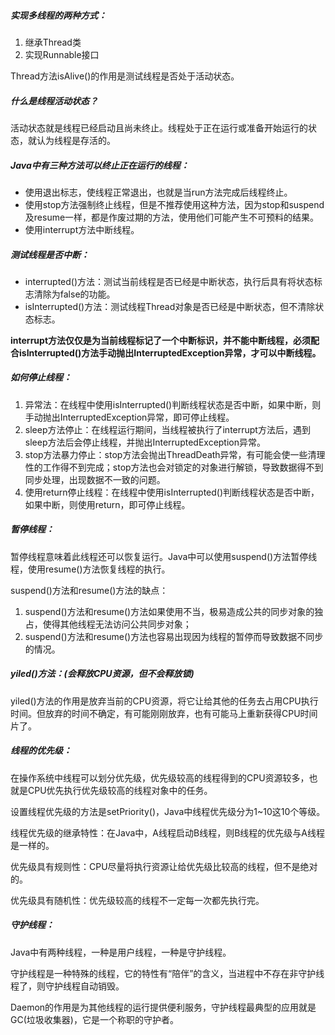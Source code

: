 ##### 实现多线程的两种方式：
1. 继承Thread类
2. 实现Runnable接口

Thread方法isAlive()的作用是测试线程是否处于活动状态。

##### 什么是线程活动状态？

活动状态就是线程已经启动且尚未终止。线程处于正在运行或准备开始运行的状态，就认为线程是存活的。

##### Java中有三种方法可以终止正在运行的线程：
- 使用退出标志，使线程正常退出，也就是当run方法完成后线程终止。
- 使用stop方法强制终止线程，但是不推荐使用这种方法，因为stop和suspend及resume一样，都是作废过期的方法，使用他们可能产生不可预料的结果。
- 使用interrupt方法中断线程。

##### 测试线程是否中断：

- interrupted()方法：测试当前线程是否已经是中断状态，执行后具有将状态标志清除为false的功能。
- isInterrupted()方法：测试线程Thread对象是否已经是中断状态，但不清除状态标志。

**interrupt方法仅仅是为当前线程标记了一个中断标识，并不能中断线程，必须配合isInterrupted()方法手动抛出InterruptedException异常，才可以中断线程。**

##### 如何停止线程：
1. 异常法：在线程中使用isInterrupted()判断线程状态是否中断，如果中断，则手动抛出InterruptedException异常，即可停止线程。
2. sleep方法停止：在线程运行期间，当线程被执行了interrupt方法后，遇到sleep方法后会停止线程，并抛出InterruptedException异常。
3. stop方法暴力停止：stop方法会抛出ThreadDeath异常，有可能会使一些清理性的工作得不到完成；stop方法也会对锁定的对象进行解锁，导致数据得不到同步处理，出现数据不一致的问题。
4. 使用return停止线程：在线程中使用isInterrupted()判断线程状态是否中断，如果中断，则使用return，即可停止线程。

##### 暂停线程：

暂停线程意味着此线程还可以恢复运行。Java中可以使用suspend()方法暂停线程，使用resume()方法恢复线程的执行。

suspend()方法和resume()方法的缺点：
1. suspend()方法和resume()方法如果使用不当，极易造成公共的同步对象的独占，使得其他线程无法访问公共同步对象；
2. suspend()方法和resume()方法也容易出现因为线程的暂停而导致数据不同步的情况。

##### yiled()方法：(会释放CPU资源，但不会释放锁)

yiled()方法的作用是放弃当前的CPU资源，将它让给其他的任务去占用CPU执行时间。但放弃的时间不确定，有可能刚刚放弃，也有可能马上重新获得CPU时间片了。

##### 线程的优先级：

在操作系统中线程可以划分优先级，优先级较高的线程得到的CPU资源较多，也就是CPU优先执行优先级较高的线程对象中的任务。

设置线程优先级的方法是setPriority()，Java中线程优先级分为1~10这10个等级。

线程优先级的继承特性：在Java中，A线程启动B线程，则B线程的优先级与A线程是一样的。

优先级具有规则性：CPU尽量将执行资源让给优先级比较高的线程，但不是绝对的。

优先级具有随机性：优先级较高的线程不一定每一次都先执行完。

##### 守护线程：

Java中有两种线程，一种是用户线程，一种是守护线程。

守护线程是一种特殊的线程，它的特性有“陪伴”的含义，当进程中不存在非守护线程了，则守护线程自动销毁。

Daemon的作用是为其他线程的运行提供便利服务，守护线程最典型的应用就是GC(垃圾收集器)，它是一个称职的守护者。
